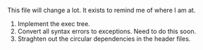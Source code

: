 This file will change a lot. It exists to remind me of where I am at.

1. Implement the exec tree.
1. Convert all syntax errors to exceptions. Need to do this soon.
1. Straghten out the circular dependencies in the header files.
